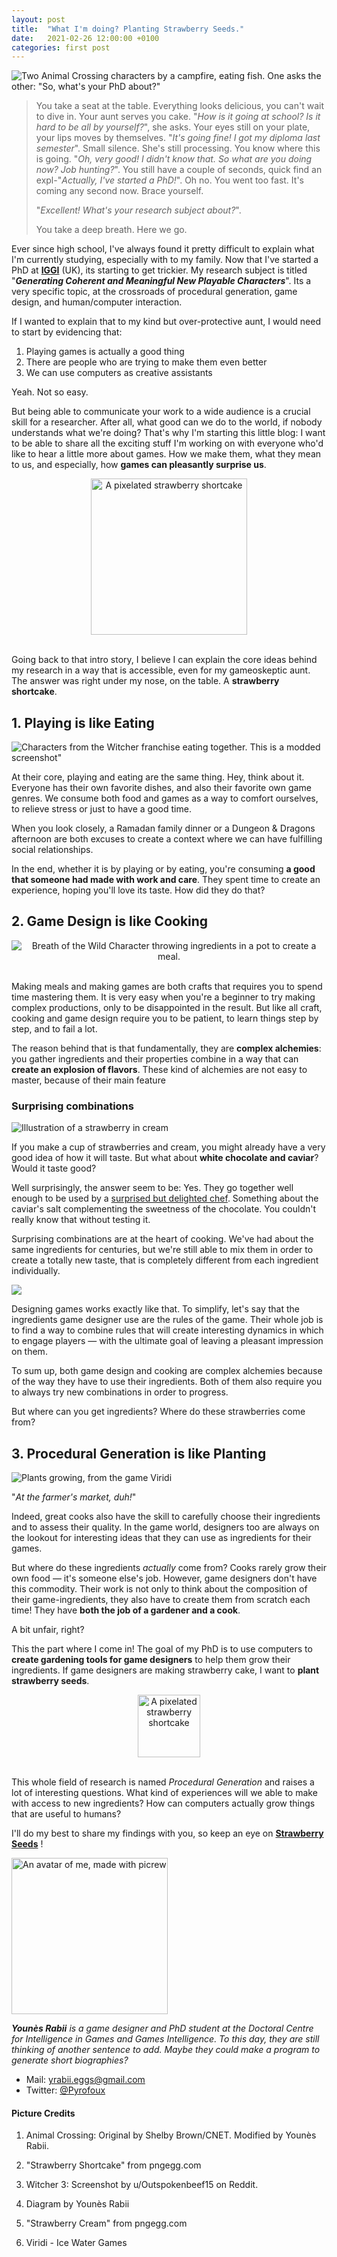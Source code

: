 ```yaml
---
layout: post
title:  "What I'm doing? Planting Strawberry Seeds."
date:   2021-02-26 12:00:00 +0100
categories: first post
---
```


![Two Animal Crossing characters by a campfire, eating fish. One asks the other: "So, what's your PhD about?"](/assets/img/post/animal-crossing-phd.png)


> You take a seat at the table. Everything looks delicious, you can't wait to dive in. Your aunt serves you cake. "*How is it going at school? Is it hard to be all by yourself?*", she asks. Your eyes still on your plate, your lips moves by themselves. "*It's going fine! I got my diploma last semester*". Small silence. She's still processing. You know where this is going.
"*Oh, very good! I didn't know that. So what are you doing now? Job hunting?*". You still have a couple of seconds, quick find an expl-"*Actually, I've started a PhD!*". Oh no. You went too fast. It's coming any second now. Brace yourself.
>
>
>"*Excellent! What's your research subject about?*".
>
> You take a deep breath. Here we go.

Ever since high school, I've always found it pretty difficult to explain what I'm currently studying, especially with to my family. Now that I've started a PhD at **[IGGI](https://iggi.org.uk/)** (UK), its starting to get trickier. My research subject is titled "_**Generating Coherent and Meaningful New Playable Characters**_". Its a very specific topic, at the crossroads of procedural generation, game design, and human/computer interaction.

If I wanted to explain that to my kind but over-protective aunt, I would need to start by evidencing that:
1. Playing games is actually a good thing
1. There are people who are trying to make them even better
1. We can use computers as creative assistants

Yeah. Not so easy.

But being able to communicate your work to a wide audience is a crucial skill for a researcher. After all, what good can we do to the world, if nobody understands what we're doing? That's why I'm starting this little blog: I want to be able to share all the exciting stuff I'm working on with everyone who'd like to hear a little more about games. How we make them, what they mean to us, and especially, how **games can pleasantly surprise us**.

<div style="text-align:center">
<img src="/assets/img/post/strawberry-cake.png" alt="A pixelated strawberry shortcake" width="250px"/>
</div>
<br/>

Going back to that intro story, I believe I can  explain the core ideas behind my research in a way that is accessible, even for my gameoskeptic aunt. The answer was right under my nose, on the table. A **strawberry shortcake**.

## 1.  Playing is like Eating

![Characters from the Witcher franchise eating together. This is a modded screenshot"](/assets/img/post/witcher-dinner.jpg)

At their core, playing and eating are the same thing. Hey, think about it. Everyone has their own favorite dishes, and also their favorite own game genres. We consume both food and games as a way to comfort ourselves, to relieve stress or just to have a good time.

When you look closely, a Ramadan family dinner or a Dungeon & Dragons afternoon are both excuses to create a context where we can have fulfilling social relationships.

In the end, whether it is by playing or  by eating, you're consuming **a good that someone had made with work and care**. They spent time to create an experience, hoping you'll love its taste. How did they do that?

## 2.  Game Design is like Cooking

<div style="text-align:center">
<img src="/assets/img/post/botw-cooking.gif" alt="Breath of the Wild Character throwing ingredients in a pot to create a meal." />
</div>
<br/>

Making meals and making games are both crafts that requires you to spend time mastering them. It is very easy when you're a beginner to try making complex productions, only to be disappointed in the result. But like all craft, cooking and game design require you to be patient, to learn things step by step, and to fail a lot.

The reason behind that is that fundamentally, they are **complex alchemies**: you gather ingredients and their properties combine in a way that can **create an explosion of flavors**. These kind of alchemies are not easy to master, because of their main feature


### Surprising combinations

  ![Illustration of a strawberry in cream](/assets/img/post/strawberry-cream.png)

  If you make a cup of strawberries and cream, you might already have a very good idea of how it will taste. But what about **white chocolate and caviar**? Would it taste good?

  Well surprisingly, the answer seem to be: Yes. They go together well enough to be used by a [ surprised but delighted chef](https://www.theguardian.com/lifeandstyle/2002/may/04/foodanddrink.shopping). Something about the caviar's salt complementing the sweetness of the chocolate. You couldn't really know that without testing it.

  Surprising combinations are at the heart of cooking. We've had about the same ingredients for centuries, but we're still able to mix them in order to create a totally new taste, that is completely different from each ingredient individually.

   ![ ](/assets/img/post/mda-food.png)

   Designing games works exactly like that. To simplify, let's say that the ingredients game designer use are the rules of the game. Their whole job is to find a way to combine rules that will create interesting dynamics in which to engage players — with the ultimate goal of leaving a pleasant impression on them.


To sum up, both game design and cooking are complex alchemies because of the way they have to use their ingredients. Both of them also require you to always try new combinations in order to progress.

But where can you get ingredients? Where do these strawberries come from?

## 3. Procedural Generation is like Planting

![Plants growing, from the game Viridi](/assets/img/post/viridi-grow.gif)

"*At the farmer's market, duh!*"

Indeed, great cooks also have the skill to carefully choose their ingredients and to assess their quality. In the game world, designers too are always on the lookout for interesting ideas that they can use as ingredients for their games.

But where do these ingredients *actually* come from?
Cooks rarely grow their own food — it's someone else's job. However, game designers don't have this commodity. Their work is not only to think about the composition of their game-ingredients, they also have to create them from scratch each time! They have **both the job of a gardener and a cook**.

A bit unfair, right?

This the part where I come in! The goal of my PhD is to use computers to **create gardening tools for  game designers** to help them grow their ingredients. If game designers are making strawberry cake, I want to **plant strawberry seeds**.

<div style="text-align:center">
<img src="/assets/img/post/strawberry.png" alt="A pixelated strawberry shortcake"  width="100px"/>
</div>
<br/>

This whole field of research is named _Procedural Generation_ and raises a lot of interesting questions. What kind of experiences will we able to make with access to new ingredients? How can computers actually grow things that are useful to humans?



I'll do my best to share my findings with you, so keep an eye on **[Strawberry Seeds](http://strawberryseeds.github.io)** !

<img src="/assets/img/post/younès-avatar.png " alt="An avatar of me, made with picrew " width="250px">


_**Younès Rabii** is a game designer and PhD student at the Doctoral Centre for Intelligence in Games and Games Intelligence. To this day, they are still thinking of another sentence to add. Maybe they could make a program to generate short biographies?_

- Mail: [yrabii.eggs@gmail.com](mailto:yrabii.eggs@gmail.com)
- Twitter: [@Pyrofoux](https://twitter.com/Pyrofoux)




#### Picture Credits

1. Animal Crossing: Original by Shelby Brown/CNET. Modified by Younès Rabii.

1. "Strawberry Shortcake" from pngegg.com

1. Witcher 3: Screenshot by u/Outspokenbeef15 on Reddit.

1. Diagram by Younès Rabii

1. "Strawberry Cream" from pngegg.com

1. Viridi - Ice Water Games

